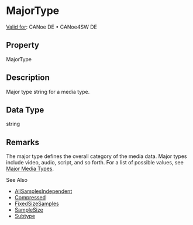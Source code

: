 # MajorType

[Valid for](../../../Shared/FeatureAvailability.md):  CANoe DE • CANoe4SW DE

## Property

MajorType

## Description

Major type string for a media type.

## Data Type

string

## Remarks

The major type defines the overall category of the media data. Major types include video, audio, script, and so forth. For a list of possible values, see [Major Media Types](../CAPLfunctionsMediaMajorMediaTypesSubtypes.md).

See Also

- [AllSamplesIndependent](CAPLfunctionAllSamplesIndependent.md#aanchor1334)
- [Compressed](CAPLfunctionCompressed.md#aanchor22508)
- [FixedSizeSamples](CAPLfunctionFixedSizeSamples.md#aanchor27431)
- [SampleSize](CAPLfunctionSampleSize.md#aanchor13699)
- [Subtype](CAPLfunctionSubType.md#aanchor20044)
